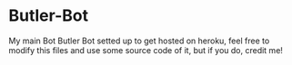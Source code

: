 # Butler-Bot
My main Bot Butler Bot setted up to get hosted on heroku, feel free to modify this files and use some source code of it, but if you do, credit me!
